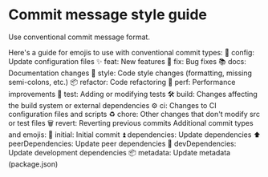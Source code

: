 # Commit message style guide

Use conventional commit message format.

Here's a guide for emojis to use with conventional commit types:
🔧 config: Update configuration files
✨ feat: New features
🐛 fix: Bug fixes
📚 docs: Documentation changes
💎 style: Code style changes (formatting, missing semi-colons, etc.)
📦 refactor: Code refactoring
🚀 perf: Performance improvements
🚨 test: Adding or modifying tests
🛠️ build: Changes affecting the build system or external dependencies
⚙️ ci: Changes to CI configuration files and scripts
♻️ chore: Other changes that don't modify src or test files
🗑️ revert: Reverting previous commits
Additional commit types and emojis:
🎉 initial: Initial commit
⏫ dependencies: Update dependencies
⬆️ peerDependencies: Update peer dependencies
🔼 devDependencies: Update development dependencies
📦 metadata: Update metadata (package.json)
